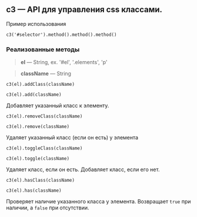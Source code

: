 ## c3 — API для управления css классами.

Пример использования

`c3('#selector').method().method().method()`

### Реализованные методы

> **el** — String, ex. '#el', '.elements', 'p'

> **className** — String

`c3(el).addClass(className)`

`c3(el).add(className)`

Добавляет указанный класс к элементу.

`c3(el).removeClass(className)`

`c3(el).remove(className)`

Удаляет указанный класс (если он есть) у элемента

`c3(el).toggleClass(className)`

`c3(el).toggle(className)`

Удаляет класс, если он есть. Добавляет класс, если его нет.

`c3(el).hasClass(className)`

`c3(el).has(className)`

Проверяет наличие указанного класса у элемента. Возвращает `true` при наличии, а `false` при отсутствии.
